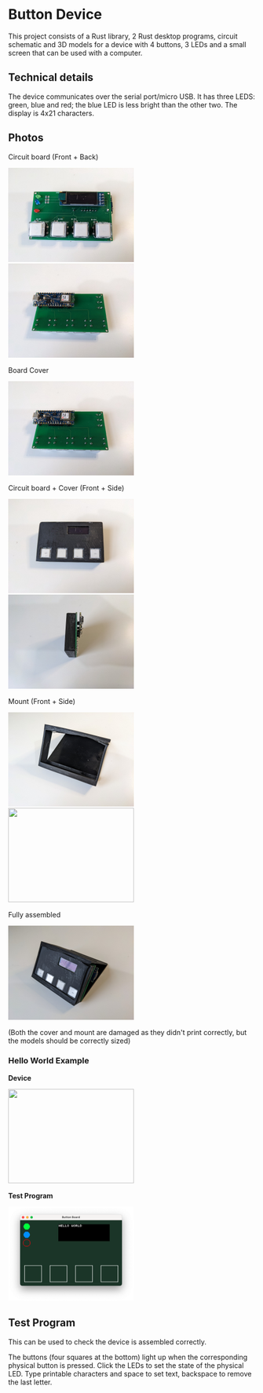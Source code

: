# Button Device

This project consists of a Rust library, 2 Rust desktop programs, circuit schematic and 3D models for a device with 4 buttons, 3 LEDs and a small screen that can be used with a computer.

## Technical details

The device communicates over the serial port/micro USB. It has three LEDS: green, blue and red; the blue LED is less bright than the other two. The display is 4x21 characters.

## Photos

Circuit board (Front + Back)

[<img src="media/circuit_board_front.jpg" width="256" height="192">](https://raw.githubusercontent.com/emmabritton/button_device/master/media/circuit_board_front.jpg)
[<img src="media/circuit_board_back.jpg" width="256" height="192">](https://raw.githubusercontent.com/emmabritton/button_device/master/media/circuit_board_back.jpg)


Board Cover

[<img src="media/circuit_board_back.jpg" width="256" height="192">](https://raw.githubusercontent.com/emmabritton/button_device/master/media/circuit_board_back.jpg)

Circuit board + Cover (Front + Side)

[<img src="media/circuit_covered_front.jpg" width="256" height="192">](https://raw.githubusercontent.com/emmabritton/button_device/master/media/circuit_covered_front.jpg)
[<img src="media/circuit_covered_back.jpg" width="256" height="192">](https://raw.githubusercontent.com/emmabritton/button_device/master/media/circuit_covered_back.jpg)

Mount (Front + Side)

[<img src="media/mount_front.jpg" width="256" height="192">](https://raw.githubusercontent.com/emmabritton/button_device/master/media/mount_front.jpg)
[<img src="media/mount_side.jpg" width="256" height="192">](https://raw.githubusercontent.com/emmabritton/button_device/master/media/mount_side.jpg)

Fully assembled

[<img src="media/assembled.jpg" width="256" height="192">](https://raw.githubusercontent.com/emmabritton/button_device/master/media/assembled.jpg)

(Both the cover and mount are damaged as they didn't print correctly, but the models should be correctly sized)

### Hello World Example 

**Device**

[<img src="media/demo_hw.jpg" width="256" height="192">](https://raw.githubusercontent.com/emmabritton/button_device/master/media/demo_hw.jpg)

**Test Program**

[<img src="media/ss_hw.png" width="256" height="192">](https://raw.githubusercontent.com/emmabritton/button_device/master/media/ss_hw.png)


## Test Program

This can be used to check the device is assembled correctly.

The buttons (four squares at the bottom) light up when the corresponding physical button is pressed. Click the LEDs to set the state of the physical LED. Type printable characters and space to set text, backspace to remove the last letter.

